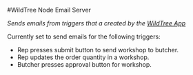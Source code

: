 #WildTree Node Email Server

_Sends emails from triggers that a created by the [WildTree App](http://www.github.com/daynewright/wildtreeapp)_

Currently set to send emails for the following triggers:

* Rep presses submit button to send workshop to butcher.
* Rep updates the order quantity in a workshop.
* Butcher presses approval button for workshop.
